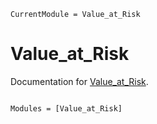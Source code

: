 ```@meta
CurrentModule = Value_at_Risk
```

# Value_at_Risk

Documentation for [Value_at_Risk](https://github.com/chm-von-tla/Value_at_Risk.jl).

```@index
```

```@autodocs
Modules = [Value_at_Risk]
```
